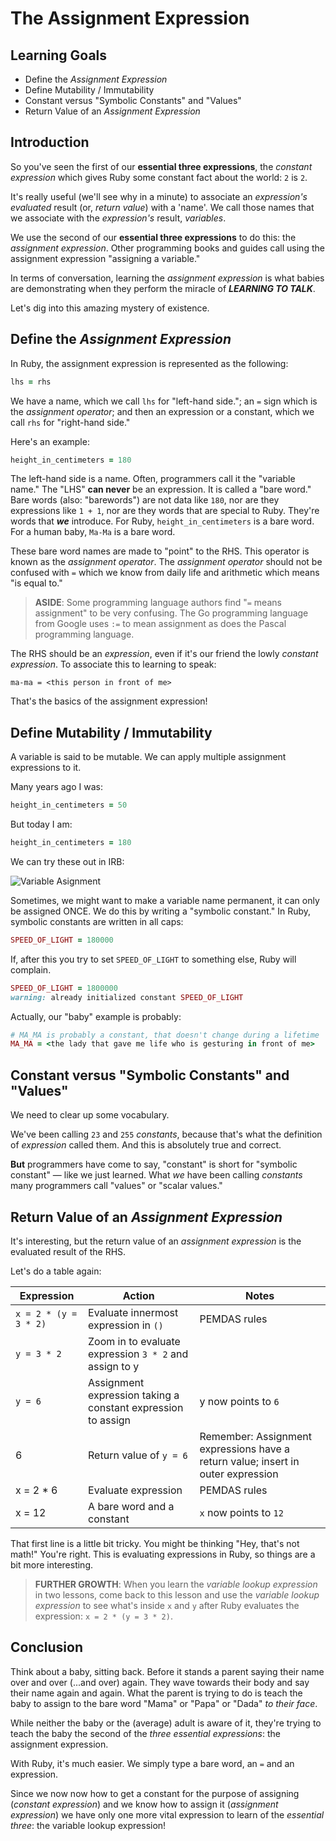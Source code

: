 # The Assignment Expression

## Learning Goals

* Define the _Assignment Expression_
* Define Mutability / Immutability
* Constant versus "Symbolic Constants" and "Values"
* Return Value of an _Assignment Expression_

## Introduction

So you've seen the first of our **essential three expressions**, the _constant
expression_ which gives Ruby some constant fact about the world: `2` is `2`.

It's really useful (we'll see why in a minute) to associate an _expression's_
_evaluated_ result (or, _return value_)  with a 'name'. We call those names
that we associate with the _expression's_ result, _variables_.

We use the second of our **essential three expressions** to do this: the
_assignment expression_.  Other programming books and guides call using the
assignment expression "assigning a variable."

In terms of conversation, learning the _assignment expression_ is what babies
are demonstrating when they perform the miracle of ***LEARNING TO TALK***.

Let's dig into this amazing mystery of existence.

## Define the _Assignment Expression_

In Ruby, the assignment expression is represented as the following:

```ruby
lhs = rhs
```

We have a name, which we call `lhs` for "left-hand side."; an `=` sign which is
the _assignment operator_; and then an expression or a constant, which we call
`rhs` for "right-hand side."

Here's an example:

```ruby
height_in_centimeters = 180
```

The left-hand side is a name. Often, programmers call it the "variable name."
The "LHS" **can never** be an expression. It is called a "bare word." Bare
words (also: "barewords") are not data like `180`, nor are they expressions
like `1 + 1`, nor are they words that are special to Ruby. They're words that
***we*** introduce. For Ruby, `height_in_centimeters` is a bare word. For a
human baby, `Ma-Ma` is a bare word.

These bare word names are made to "point" to the RHS. This operator is known as
the _assignment operator_. The _assignment operator_ should not be confused
with `=` which we know from daily life and arithmetic which means "is equal
to."

> **ASIDE**: Some programming language authors find "`=` means assignment" to
> be very confusing.  The Go programming language from Google uses `:=` to mean
> assignment as does the Pascal programming language.

The RHS should be an _expression_, even if it's our friend the lowly _constant
expression_. To associate this to learning to speak:

```text
ma-ma = <this person in front of me>
```

That's the basics of the assignment expression!

## Define Mutability / Immutability

A variable is said to be mutable. We can apply multiple assignment expressions
to it.

Many years ago I was:

```ruby
height_in_centimeters = 50
```

But today I am:

```ruby
height_in_centimeters = 180
```

We can try these out in IRB:

![Variable Asignment](https://curriculum-content.s3.amazonaws.com/prework/mutable_var_assn.gif)

Sometimes, we might want to make a variable name permanent, it can only be
assigned ONCE. We do this by writing a "symbolic constant." In Ruby, symbolic
constants are written in all caps:

```ruby
SPEED_OF_LIGHT = 180000
```

If, after this you try to set `SPEED_OF_LIGHT` to something else, Ruby will
complain.

```ruby
SPEED_OF_LIGHT = 1800000
warning: already initialized constant SPEED_OF_LIGHT
```

Actually, our "baby" example is probably:

```ruby
# MA_MA is probably a constant, that doesn't change during a lifetime
MA_MA = <the lady that gave me life who is gesturing in front of me>
```

## Constant versus "Symbolic Constants" and "Values"

We need to clear up some vocabulary.

We've been calling `23` and `255` _constants_, because that's what the
definition of _expression_ called them. And this is absolutely true and
correct.

**But** programmers have come to say, "constant" is short for "symbolic
constant" &mdash; like we just learned. What _we_ have been calling _constants_
many programmers call "values" or "scalar values."

## Return Value of an _Assignment Expression_

It's interesting, but the return value of an _assignment expression_ is the
evaluated result of the RHS.

Let's do a table again:

|Expression|Action|Notes|
|---------|------|-----|
|`x = 2 * (y = 3 * 2)`| Evaluate innermost expression in `()`| PEMDAS rules|
|`y = 3 * 2`|Zoom in to evaluate expression `3 * 2` and assign to y||
|`y = 6`| Assignment expression taking a constant expression to assign| y now points to `6`|
|6|Return value of `y = 6`|Remember: Assignment expressions have a return value; insert in outer expression|
|x = 2 * 6 |Evaluate expression|PEMDAS rules|
|x = 12| A bare word and a constant| `x` now points to `12` |

That first line is a little bit tricky. You might be thinking "Hey, that's not
math!" You're right. This is evaluating expressions in Ruby, so things are a
bit more interesting.

> **FURTHER GROWTH**: When you learn the _variable lookup expression_ in two
> lessons, come back to this lesson and use the _variable lookup expression_ to
> see what's inside `x` and `y` after Ruby evaluates the expression:
`x = 2 * (y = 3 * 2)`.

## Conclusion

Think about a baby, sitting back. Before it stands a parent saying their name
over and over (...and over) again. They wave towards their body and say their
name again and again. What the parent is trying to do is teach the baby to
assign to the bare word "Mama" or "Papa" or "Dada" _to their face_.

While neither the baby or the (average) adult is aware of it, they're trying to
teach the baby the second of the _three essential expressions_: the assignment
expression.

With Ruby, it's much easier. We simply type a bare word, an `=` and an
expression.

Since we now now how to get a constant for the purpose of assigning (_constant
expression_) and we know how to assign it (_assignment expression_) we have
only one more vital expression to learn of the _essential three_: the variable
lookup expression!


